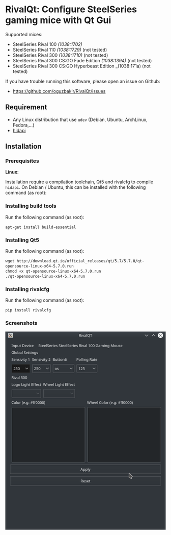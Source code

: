 # RivalQt: Configure SteelSeries gaming mice with Qt Gui

Supported mices:

* SteelSeries Rival 100 _(1038:1702)_
* SteelSeries Rival 110 _(1038:1729)_ (not tested)
* SteelSeries Rival 300 _(1038:1710)_ (not tested)
* SteelSeries Rival 300 CS:GO Fade Edition _(1038:1394)_ (not tested)
* SteelSeries Rival 300 CS:GO Hyperbeast Edition _(1038:171a) (not tested)


If you have trouble running this software, please open an issue on Github:

* https://github.com/oguzbakir/RivalQt/issues


## Requirement

* Any Linux distribution that use `udev` (Debian, Ubuntu, ArchLinux,
  Fedora,...)
* [hidapi](https://pypi.python.org/pypi/hidapi/0.7.99.post20)

## Installation

### Prerequisites

**Linux:**

Installation require a compilation toolchain, Qt5 and rivalcfg to compile
`hidapi`. On Debian / Ubuntu, this can be installed with the following command
(as root):


### Installing build tools

Run the following command (as root):

    apt-get install build-essential

### Installing Qt5

Run the following command (as root):

    wget http://download.qt.io/official_releases/qt/5.7/5.7.0/qt-opensource-linux-x64-5.7.0.run
    chmod +x qt-opensource-linux-x64-5.7.0.run
    ./qt-opensource-linux-x64-5.7.0.run

### Installing rivalcfg

Run the following command (as root):

    pip install rivalcfg

### Screenshots

![screenshot](./img/program.png)




